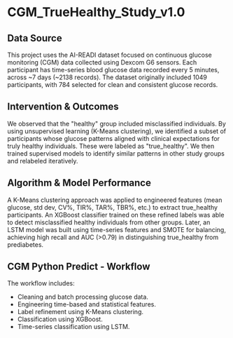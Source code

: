 # CGM_TrueHealthy_Study_v1.0

## Data Source
This project uses the AI-READI dataset focused on continuous glucose monitoring (CGM) data collected using Dexcom G6 sensors. Each participant has time-series blood glucose data recorded every 5 minutes, across \~7 days (\~2138 records). The dataset originally included 1049 participants, with 784 selected for clean and consistent glucose records.

## Intervention & Outcomes
We observed that the "healthy" group included misclassified individuals. By using unsupervised learning (K-Means clustering), we identified a subset of participants whose glucose patterns aligned with clinical expectations for truly healthy individuals. These were labeled as "true_healthy". We then trained supervised models to identify similar patterns in other study groups and relabeled iteratively.

## Algorithm & Model Performance
A K-Means clustering approach was applied to engineered features (mean glucose, std dev, CV%, TIR%, TAR%, TBR%, etc.) to extract true_healthy participants. An XGBoost classifier trained on these refined labels was able to detect misclassified healthy individuals from other groups. Later, an LSTM model was built using time-series features and SMOTE for balancing, achieving high recall and AUC (>0.79) in distinguishing true_healthy from prediabetes.

## CGM Python Predict - Workflow
The workflow includes:
- Cleaning and batch processing glucose data.
- Engineering time-based and statistical features.
- Label refinement using K-Means clustering.
- Classification using XGBoost.
- Time-series classification using LSTM.
